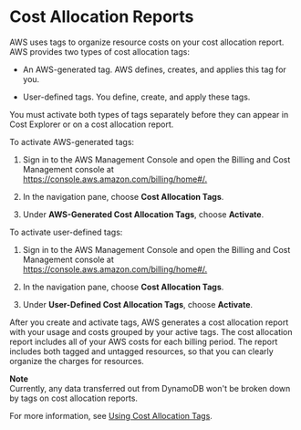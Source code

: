 # Cost Allocation Reports<a name="CostAllocationReports"></a>

 AWS uses tags to organize resource costs on your cost allocation report\. AWS provides two types of cost allocation tags:

+ An AWS\-generated tag\. AWS defines, creates, and applies this tag for you\.

+ User\-defined tags\. You define, create, and apply these tags\.

You must activate both types of tags separately before they can appear in Cost Explorer or on a cost allocation report\. 

 To activate AWS\-generated tags: 

1.  Sign in to the AWS Management Console and open the Billing and Cost Management console at [https://console\.aws\.amazon\.com/billing/home\#/\.](https://console.aws.amazon.com/billing/home#/.) 

1.  In the navigation pane, choose **Cost Allocation Tags**\. 

1.  Under **AWS\-Generated Cost Allocation Tags**, choose **Activate**\. 

 To activate user\-defined tags: 

1.  Sign in to the AWS Management Console and open the Billing and Cost Management console at [https://console\.aws\.amazon\.com/billing/home\#/\.](https://console.aws.amazon.com/billing/home#/.) 

1.  In the navigation pane, choose **Cost Allocation Tags**\. 

1.  Under **User\-Defined Cost Allocation Tags**, choose **Activate**\. 

 After you create and activate tags, AWS generates a cost allocation report with your usage and costs grouped by your active tags\. The cost allocation report includes all of your AWS costs for each billing period\. The report includes both tagged and untagged resources, so that you can clearly organize the charges for resources\. 

**Note**  
 Currently, any data transferred out from DynamoDB won't be broken down by tags on cost allocation reports\. 

 For more information, see [Using Cost Allocation Tags](http://docs.aws.amazon.com/awsaccountbilling/latest/aboutv2/cost-alloc-tags.html)\. 